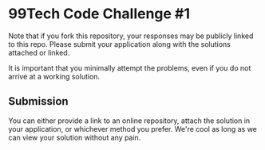 # 99Tech Code Challenge #1 #

Note that if you fork this repository, your responses may be publicly linked to this repo.
Please submit your application along with the solutions attached or linked.

It is important that you minimally attempt the problems, even if you do not arrive at a working solution.

## Submission ##
You can either provide a link to an online repository, attach the solution in your application, or whichever method you prefer.
We're cool as long as we can view your solution without any pain.